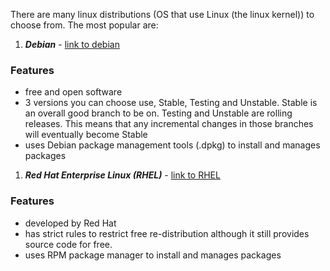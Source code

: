 There are many linux distributions (OS that use Linux (the linux kernel)) to choose from. The most
popular are:

1. ***Debian*** - [link to debian](https://www.debian.org/)
### Features
- free and open software
- 3 versions you can choose use, Stable, Testing and Unstable. Stable is an overall good branch to be on. Testing and Unstable are rolling releases. This means that any incremental changes in those branches will eventually become Stable
- uses Debian package management tools (.dpkg) to install and manages packages

1. ***Red Hat Enterprise Linux (RHEL)*** - [link to RHEL](https://www.redhat.com/en/technologies/linux-platforms/enterprise-linux/)
### Features
- developed by Red Hat
- has strict rules to restrict free re-distribution although it still provides source code for free.
- uses RPM package manager to install and manages packages